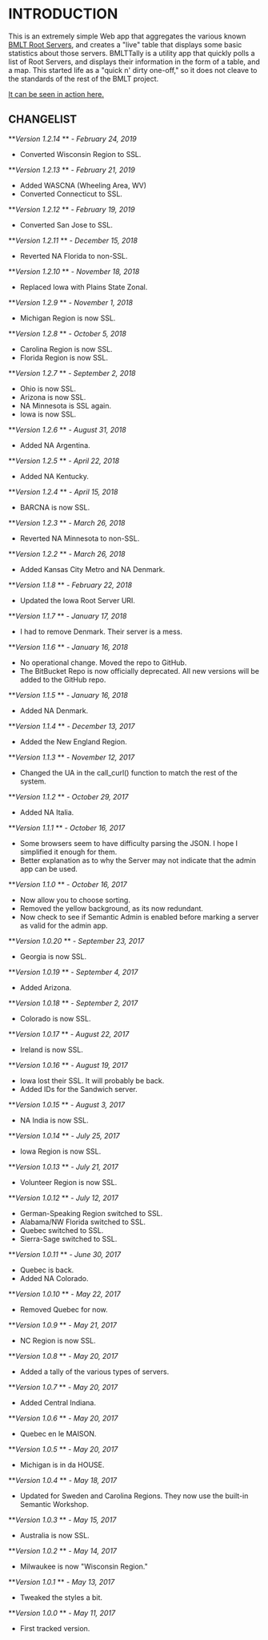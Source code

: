 INTRODUCTION
============
This is an extremely simple Web app that aggregates the various known [BMLT Root Servers](https://bmlt.magshare.net/installing-a-new-root-server/), and creates a "live" table that displays some basic statistics about those servers.
BMLTTally is a utility app that quickly polls a list of Root Servers, and displays their information in the form of a table, and a map. This started life as a "quick n' dirty one-off," so it does not cleave to the standards of the rest of the BMLT project.

[It can be seen in action here.](https://bmlt.magshare.net/bmlt-tally)

CHANGELIST
----------
***Version 1.2.14* ** *- February 24, 2019*

- Converted Wisconsin Region to SSL.

***Version 1.2.13* ** *- February 21, 2019*

- Added WASCNA (Wheeling Area, WV)
- Converted Connecticut to SSL.

***Version 1.2.12* ** *- February 19, 2019*

- Converted San Jose to SSL.

***Version 1.2.11* ** *- December 15, 2018*

- Reverted NA Florida to non-SSL.

***Version 1.2.10* ** *- November 18, 2018*

- Replaced Iowa with Plains State Zonal.

***Version 1.2.9* ** *- November 1, 2018*

- Michigan Region is now SSL.

***Version 1.2.8* ** *- October 5, 2018*

- Carolina Region is now SSL.
- Florida Region is now SSL.

***Version 1.2.7* ** *- September 2, 2018*

- Ohio is now SSL.
- Arizona is now SSL.
- NA Minnesota is SSL again.
- Iowa is now SSL.

***Version 1.2.6* ** *- August 31, 2018*

- Added NA Argentina.

***Version 1.2.5* ** *- April 22, 2018*

- Added NA Kentucky.

***Version 1.2.4* ** *- April 15, 2018*

- BARCNA is now SSL.

***Version 1.2.3* ** *- March 26, 2018*

- Reverted NA Minnesota to non-SSL.

***Version 1.2.2* ** *- March 26, 2018*

- Added Kansas City Metro and NA Denmark.

***Version 1.1.8* ** *- February 22, 2018*

- Updated the Iowa Root Server URI.

***Version 1.1.7* ** *- January 17, 2018*

- I had to remove Denmark. Their server is a mess.

***Version 1.1.6* ** *- January 16, 2018*

- No operational change. Moved the repo to GitHub.
- The BitBucket Repo is now officially deprecated. All new versions will be added to the GitHub repo.

***Version 1.1.5* ** *- January 16, 2018*

- Added NA Denmark.

***Version 1.1.4* ** *- December 13, 2017*

- Added the New England Region.

***Version 1.1.3* ** *- November 12, 2017*

- Changed the UA in the call_curl() function to match the rest of the system.

***Version 1.1.2* ** *- October 29, 2017*

- Added NA Italia.

***Version 1.1.1* ** *- October 16, 2017*

- Some browsers seem to have difficulty parsing the JSON. I hope I simplified it enough for them.
- Better explanation as to why the Server may not indicate that the admin app can be used.

***Version 1.1.0* ** *- October 16, 2017*

- Now allow you to choose sorting.
- Removed the yellow background, as its now redundant.
- Now check to see if Semantic Admin is enabled before marking a server as valid for the admin app.

***Version 1.0.20* ** *- September 23, 2017*

- Georgia is now SSL.

***Version 1.0.19* ** *- September 4, 2017*

- Added Arizona.

***Version 1.0.18* ** *- September 2, 2017*

- Colorado is now SSL.

***Version 1.0.17* ** *- August 22, 2017*

- Ireland is now SSL.

***Version 1.0.16* ** *- August 19, 2017*

- Iowa lost their SSL. It will probably be back.
- Added IDs for the Sandwich server.

***Version 1.0.15* ** *- August 3, 2017*

- NA India is now SSL.

***Version 1.0.14* ** *- July 25, 2017*

- Iowa Region is now SSL.

***Version 1.0.13* ** *- July 21, 2017*

- Volunteer Region is now SSL.

***Version 1.0.12* ** *- July 12, 2017*

- German-Speaking Region switched to SSL.
- Alabama/NW Florida switched to SSL.
- Quebec switched to SSL.
- Sierra-Sage switched to SSL.

***Version 1.0.11* ** *- June 30, 2017*

- Quebec is back.
- Added NA Colorado.

***Version 1.0.10* ** *- May 22, 2017*

- Removed Quebec for now.

***Version 1.0.9* ** *- May 21, 2017*

- NC Region is now SSL.

***Version 1.0.8* ** *- May 20, 2017*

- Added a tally of the various types of servers.

***Version 1.0.7* ** *- May 20, 2017*

- Added Central Indiana.

***Version 1.0.6* ** *- May 20, 2017*

- Quebec en le MAISON.

***Version 1.0.5* ** *- May 20, 2017*

- Michigan is in da HOUSE.

***Version 1.0.4* ** *- May 18, 2017*

- Updated for Sweden and Carolina Regions. They now use the built-in Semantic Workshop.

***Version 1.0.3* ** *- May 15, 2017*

- Australia is now SSL.

***Version 1.0.2* ** *- May 14, 2017*

- Milwaukee is now "Wisconsin Region."

***Version 1.0.1* ** *- May 13, 2017*

- Tweaked the styles a bit.

***Version 1.0.0* ** *- May 11, 2017*

- First tracked version.
